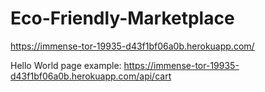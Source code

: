 # Eco-Friendly-Marketplace

https://immense-tor-19935-d43f1bf06a0b.herokuapp.com/

Hello World page example:
https://immense-tor-19935-d43f1bf06a0b.herokuapp.com/api/cart